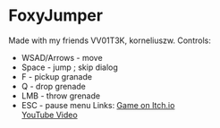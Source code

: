 ﻿# FoxyJumper
Made with my friends VV01T3K, korneliuszw.
Controls:

- WSAD/Arrows - move
- Space - jump ; skip dialog
- F - pickup granade
- Q - drop grenade
- LMB - throw grenade
- ESC - pause menu
Links:
[Game on Itch.io](https://korneliuszw.itch.io/foxy-jumper)  
[YouTube Video](https://www.youtube.com/watch?v=IXoAKD3xaeY)
